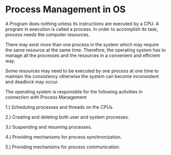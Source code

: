 # Process Management in OS
A Program does nothing unless its instructions are executed by a CPU. A program in execution is called a process. In order to accomplish its task, process needs the computer resources.

There may exist more than one process in the system which may require the same resource at the same time. Therefore, the operating system has to manage all the processes and the resources in a convenient and efficient way.

Some resources may need to be executed by one process at one time to maintain the consistency otherwise the system can become inconsistent and deadlock may occur.

The operating system is responsible for the following activities in connection with Process Management

1.) Scheduling processes and threads on the CPUs.

2.) Creating and deleting both user and system processes.

3.) Suspending and resuming processes.

4.) Providing mechanisms for process synchronization.

5.) Providing mechanisms for process communication.